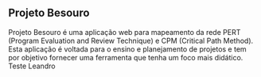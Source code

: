 ## Projeto Besouro

Projeto Besouro é uma aplicação web para mapeamento da rede PERT (Program Evaluation and Review Technique) e CPM (Critical Path Method).
Esta aplicação é voltada para o ensino e planejamento de projetos e tem por objetivo fornecer uma ferramenta que tenha um foco mais didático.
Teste Leandro